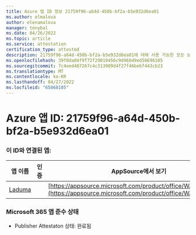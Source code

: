 ```yaml
---
title: Azure 앱 ID 정보 21759f96-a64d-450b-bf2a-b5e932d6ea01
ms.author: elmalova
author: elenamalova
manager: tonybal
ms.date: 04/26/2022
ms.topic: article
ms.service: attestation
certification_type: attested
description: 21759f96-a64d-450b-bf2a-b5e932d6ea01에 대해 사용 가능한 모든 보안 및 규정 준수 정보입니다.
ms.openlocfilehash: 39f0da04f9f72f29019456c9d968d9ed50696105
ms.sourcegitcommit: 7c4eed407267c4c313909d4f27f46bebf443cb23
ms.translationtype: MT
ms.contentlocale: ko-KR
ms.lasthandoff: 04/27/2022
ms.locfileid: "65068105"
---
```

# <a name="azure-app-id-21759f96-a64d-450b-bf2a-b5e932d6ea01"></a>Azure 앱 ID: 21759f96-a64d-450b-bf2a-b5e932d6ea01


### <a name="apps-associated-with-this-id"></a>이 ID와 연결된 앱:
| **앱 이름** | **인증** | **AppSource에서 보기** |
|--------------|---------------|-----------------------|
| [Laduma](../forward/WA200003907.md) |  | [https://appsource.microsoft.com/product/office/WA200003907](https://appsource.microsoft.com/product/office/WA200003907) |

### <a name="microsoft-365-app-compliance-status"></a>Microsoft 365 앱 준수 상태
- Publisher Attestaton 상태: 완료됨
